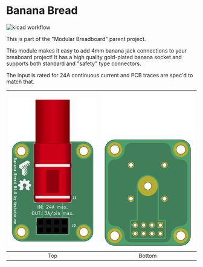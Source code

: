 # Banana Bread

![kicad workflow](https://github.com/testudor/banana-bread/actions/workflows/kibot_build.yml/badge.svg)

This is part of the "Modular Breadboard" parent project.

This module makes it easy to add 4mm banana jack connections to your breaboard project! It has a high quality gold-plated banana socket and supports both standard and "safety" type connectors. 

The input is rated for 24A continuous current and PCB traces are spec'd to match that.

| ![Alt text](./images/front.png) | ![Alt text](./images/back.png) |
|:---:|:---:|
|Top|Bottom|
